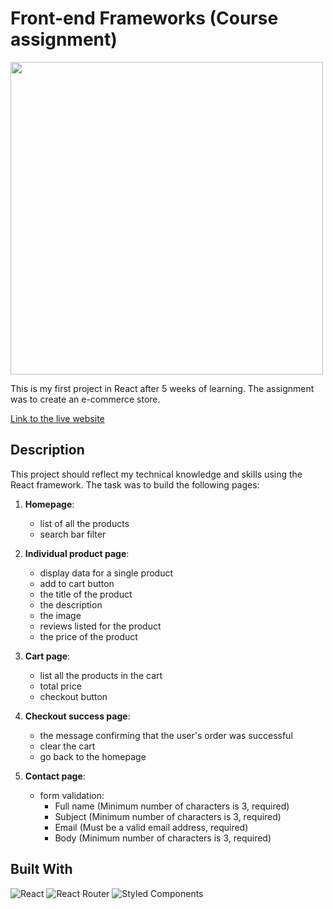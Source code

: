 # Front-end Frameworks (Course assignment)

<img src="" width="500">

This is my first project in React after 5 weeks of learning. The assignment was to create an e-commerce store.

[Link to the live website](https://frabjous-elf-4d516d.netlify.app/)

## Description

This project should reflect my technical knowledge and skills using the React framework. The task was to build the following pages:
1. **Homepage**:
    - list of all the products
    - search bar filter

2. **Individual product page**:
   - display data for a single product
   - add to cart button
   - the title of the product
   - the description
   - the image
   - reviews listed for the product
   - the price of the product

3. **Cart page**:
   - list all the products in the cart
   - total price
   - checkout button

4. **Checkout success page**:
   - the message confirming that the user's order was successful
   - clear the cart
   - go back to the homepage

5. **Contact page**:
   - form validation:
     - Full name (Minimum number of characters is 3, required)
     - Subject (Minimum number of characters is 3, required)
     - Email (Must be a valid email address, required)
     - Body (Minimum number of characters is 3, required)

## Built With
![React](https://img.shields.io/badge/react-%2320232a.svg?style=for-the-badge&logo=react&logoColor=%2361DAFB)
![React Router](https://img.shields.io/badge/React_Router-CA4245?style=for-the-badge&logo=react-router&logoColor=white)
![Styled Components](https://img.shields.io/badge/styled--components-DB7093?style=for-the-badge&logo=styled-components&logoColor=white)
